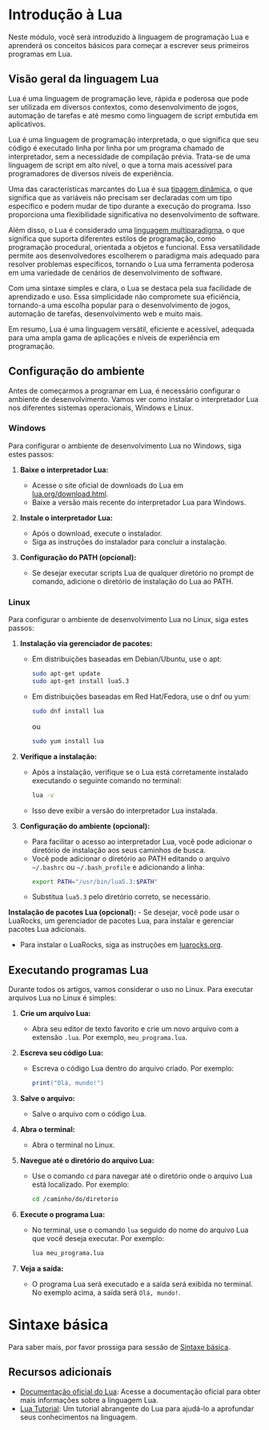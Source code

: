 # Introdução à Lua

Neste módulo, você será introduzido à linguagem de programação Lua e aprenderá os conceitos básicos para começar a escrever seus primeiros programas em Lua.

## Visão geral da linguagem Lua

Lua é uma linguagem de programação leve, rápida e poderosa que pode ser utilizada em diversos contextos, como desenvolvimento de jogos, automação de tarefas e até mesmo como linguagem de script embutida em aplicativos.

Lua é uma linguagem de programação interpretada, o que significa que seu código é executado linha por linha por um programa chamado de interpretador, sem a necessidade de compilação prévia. Trata-se de uma linguagem de script em alto nível, o que a torna mais acessível para programadores de diversos níveis de experiência.

Uma das características marcantes do Lua é sua [tipagem dinâmica](https://www.alura.com.br/artigos/o-que-sao-as-tipagens-estatica-e-dinamica-em-programacao), o que significa que as variáveis não precisam ser declaradas com um tipo específico e podem mudar de tipo durante a execução do programa. Isso proporciona uma flexibilidade significativa no desenvolvimento de software.

Além disso, o Lua é considerado uma [linguagem multiparadigma](https://pt.wikipedia.org/wiki/Linguagem_de_programa%C3%A7%C3%A3o_multiparadigma), o que significa que suporta diferentes estilos de programação, como programação procedural, orientada a objetos e funcional. Essa versatilidade permite aos desenvolvedores escolherem o paradigma mais adequado para resolver problemas específicos, tornando o Lua uma ferramenta poderosa em uma variedade de cenários de desenvolvimento de software.

Com uma sintaxe simples e clara, o Lua se destaca pela sua facilidade de aprendizado e uso. Essa simplicidade não compromete sua eficiência, tornando-a uma escolha popular para o desenvolvimento de jogos, automação de tarefas, desenvolvimento web e muito mais.

Em resumo, Lua é uma linguagem versátil, eficiente e acessível, adequada para uma ampla gama de aplicações e níveis de experiência em programação.

## Configuração do ambiente

Antes de começarmos a programar em Lua, é necessário configurar o ambiente de desenvolvimento. Vamos ver como instalar o interpretador Lua nos diferentes sistemas operacionais, Windows e Linux.

### Windows

Para configurar o ambiente de desenvolvimento Lua no Windows, siga estes passos:

1. **Baixe o interpretador Lua:**
   - Acesse o site oficial de downloads do Lua em [lua.org/download.html](https://www.lua.org/download.html).
   - Baixe a versão mais recente do interpretador Lua para Windows.

2. **Instale o interpretador Lua:**
   - Após o download, execute o instalador.
   - Siga as instruções do instalador para concluir a instalação.

3. **Configuração do PATH (opcional):**
   - Se desejar executar scripts Lua de qualquer diretório no prompt de comando, adicione o diretório de instalação do Lua ao PATH.

### Linux

Para configurar o ambiente de desenvolvimento Lua no Linux, siga estes passos:

1. **Instalação via gerenciador de pacotes:**
   - Em distribuições baseadas em Debian/Ubuntu, use o apt:
     ```bash
     sudo apt-get update
     sudo apt-get install lua5.3
     ```
   - Em distribuições baseadas em Red Hat/Fedora, use o dnf ou yum:
     ```bash
     sudo dnf install lua
     ```
     ou
     ```bash
     sudo yum install lua
     ```

2. **Verifique a instalação:**
   - Após a instalação, verifique se o Lua está corretamente instalado executando o seguinte comando no terminal:
     ```bash
     lua -v
     ```
   - Isso deve exibir a versão do interpretador Lua instalada.

3. **Configuração do ambiente (opcional):**
   - Para facilitar o acesso ao interpretador Lua, você pode adicionar o diretório de instalação aos seus caminhos de busca.
   - Você pode adicionar o diretório ao PATH editando o arquivo `~/.bashrc` ou `~/.bash_profile` e adicionando a linha:
     ```bash
     export PATH="/usr/bin/lua5.3:$PATH"
     ```
   - Substitua `lua5.3` pelo diretório correto, se necessário.

**Instalação de pacotes Lua (opcional):**
    - Se desejar, você pode usar o LuaRocks, um gerenciador de pacotes Lua, para instalar e gerenciar pacotes Lua adicionais.
   - Para instalar o LuaRocks, siga as instruções em [luarocks.org](https://luarocks.org/).

## Executando programas Lua

Durante todos os artigos, vamos considerar o uso no Linux. Para executar arquivos Lua no Linux é simples: 

1. **Crie um arquivo Lua:**
   - Abra seu editor de texto favorito e crie um novo arquivo com a extensão `.lua`. Por exemplo, `meu_programa.lua`.

2. **Escreva seu código Lua:**
   - Escreva o código Lua dentro do arquivo criado. Por exemplo:
     ```lua
     print("Olá, mundo!")
     ```

3. **Salve o arquivo:**
   - Salve o arquivo com o código Lua.

4. **Abra o terminal:**
   - Abra o terminal no Linux.

5. **Navegue até o diretório do arquivo Lua:**
   - Use o comando `cd` para navegar até o diretório onde o arquivo Lua está localizado. Por exemplo:
     ```bash
     cd /caminho/do/diretorio
     ```

6. **Execute o programa Lua:**
   - No terminal, use o comando `lua` seguido do nome do arquivo Lua que você deseja executar. Por exemplo:
     ```bash
     lua meu_programa.lua
     ```

7. **Veja a saída:**
   - O programa Lua será executado e a saída será exibida no terminal. No exemplo acima, a saída será `Olá, mundo!`.

# Sintaxe básica

Para saber mais, por favor prossiga para sessão de [Sintaxe básica]().

## Recursos adicionais

- [Documentação oficial do Lua](https://www.lua.org/docs.html): Acesse a documentação oficial para obter mais informações sobre a linguagem Lua.
- [Lua Tutorial](https://www.lua.org/manual/5.4/manual.html): Um tutorial abrangente do Lua para ajudá-lo a aprofundar seus conhecimentos na linguagem.
